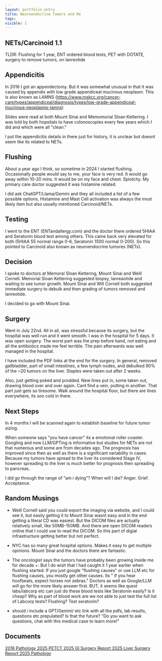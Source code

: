 ```yaml
---
layout: portfolio_entry
title: Neuroendocrine Tumors and Me
tags: 
visible: 1
---
```


## NETs/Carcinoid 1.1

TLDR: Flushing for 1 year, ENT ordered blood tests, PET with DOTATE, surgery to remove tumors, on lanreotide

## Appendicitis

In 2016 I got an appendectomy. But it was somewhat unusual in that it was caused by appendix with low grade appendiceal mucinous neoplasm. This is also known as LAMNS (https://www.mskcc.org/cancer-care/types/appendiceal/diagnosis/types/low-grade-appendiceal-mucinous-neoplasms-lamns)

Slides were read at both Mount Sinai and Memomorial Sloan Kettering. I was told by both hopsitals to have colonoscopies every few years which I did and which were all "clean."

I put the appendicitis details in there just for history, it is unclear but doesnt seem like its related to NETs.

## Flushing

About a year ago I think, so sometime in 2024 I started flushing. Occasionally people would say to me, your face is very red. It would go away within 10-20 mins. It would be on my face and chest. Splotchy. My primary care doctor suggested it was histamine related. 

I did ask ChatGPT/Llama/Gemini and they all included a list of a few possible options, Histamine and Mast Cell activation was always the most likely item but also usually mentioned Carcinoid/NETs.

## Testing

I went to the ENT (ENTandallergy.com) and the doctor there ordered 5HIAA and Seratonin blood test among others. This came back very elevated for both (5HIAA 55 normal range 0-6, Seratonin 1500 normal 0-200). So this pointed to Carcinoid also known as neuroendocrine tumores (NETs).

## Decision

I spoke to doctors at Memoral Sloan Kettering, Mount Sinai and Weill Cornell. Memorial Sloan Kettering suggested biopsy, lanreaotide and waiting to see tumor growth. Mount Sinai and Will Cornell both suggested immediate surgery to debulk and then grading of tumors removed and lanreotide. 

I decided to go with Mount Sinai. 

## Surgery

Went in July 22nd. All in all, was stressful because its surgery, but the hospital was well run and it went smooth. I was in the hospital for 5 days. It was open surgery. The worst part was the prep before hand, not eating and all the antibiotics made me feel terrible. The pain afterwards was well managed in the hospital. 

I have included the PDF links at the end for the surgery. In general, removed gallbladder, part of small intestines, a few lymph nodes, and debulked 90% of the ~20 tumors on the liver. Staples were taken out after 2 weeks. 

Also, just getting poked and prodded. New lines put in, some taken out, drawing blood over and over again. Cant find a vein, putting in another. That part just gets so tiresome. Walk around the hospital floor, but there are lines everywhere, its soo cold in there.

## Next Steps

In 4 months I will be scanned again to establish baseline for future tumor sizing. 

When someone says "you have cancer" its a emotional roller coaster. Googling and now LLM/GPTing is informative but studies for NETs are not that numerous and some are from decades ago. The prognosis has improved since then as well as there is a significant variability in cases. Because my tumors have spread to the liver its considered Stage IV, however spreading to the liver is much better for prognosis then spreading to pancreas. 

I did go through the range of "am i dying"? When will I die? Anger. Grief. Acceptance. 

## Random Musings

* Weill Cornell said you could export the imaging via website, and I could see it, but easily getting it to Mount Sinai wasnt easy and in the end getting a literal CD was easiest. But the DICOM files are actually relatively small, like 50MB-150MB. And there are open DICOM readers online that I could use to read the DICOM. So this part of digial infrastructure getting better but not perfect.

* NYC has so many great hospital options. Makes it easy to get multiple opinions. Mount Sinai and the doctors there are fantastic. 

* The oncologist says the tumors have probably been growing inside me for decade +. But I do wish that I had caught it 1 year earlier when flushing started. If you just google "flushing causes" or use LLM etc for flushing causes, you mostly get other causes. Its " if you hear hoofbeats, expect horses not zebras." Doctors as well as Google/LLM will go for the more likely answer first. BUT, it seems like quest labs/labcorp etc can just do these blood tests like Seratonin easily? Is it cheap? Why as part of blood work are we not able to just test the full list of Labcorp tests? Flushing? Test seratonin? 

* should i include a GPT/Gemini/ etc link with all the pdfs, lab results, questions etc prepulated? Is that the future? "Do you want to ask questions, chat with this medical case to learn more!"

## Documents

<a href="https://blog.labsbell.com/img/2016PathRedacted.pdf">2016 Pathology </a>
<a href="https://blog.labsbell.com/img/2025Petctredacted.pdf"> 2025 PETCT </a>
<a href="https://blog.labsbell.com/img/2025GISurgeryRedacted.pdf"> 2025 GI Surgery Report </a>
<a href="https://blog.labsbell.com/img/2025LiverRedacted.pdf"> 2025 Liver Surgery Report </a>
<a href="https://blog.labsbell.com/img/2025PathologyRedacted.pdf"> 2025 Pathology </a>